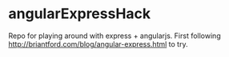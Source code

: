 angularExpressHack
==================

Repo for playing around with express + angularjs. First following http://briantford.com/blog/angular-express.html to try.
